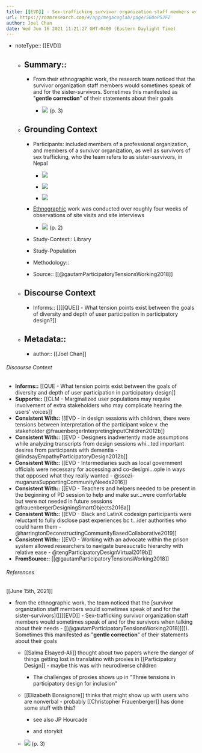 ```yaml
---
title: [[EVD]] - Sex-trafficking survivor organization staff members would sometimes speak of and for the survivors when talking about their needs - [[@gautamParticipatoryTensionsWorking2018]]
url: https://roamresearch.com/#/app/megacoglab/page/5GOoP5JFZ
author: Joel Chan
date: Wed Jun 16 2021 11:21:27 GMT-0400 (Eastern Daylight Time)
---
```


- noteType:: [[EVD]]

    - ## Summary::

        - From their ethnographic work, the research team noticed that the survivor organization staff members would sometimes speak of and for the sister-survivors. Sometimes this manifested as "**gentle correction**" of their statements about their goals

            - ![](https://firebasestorage.googleapis.com/v0/b/firescript-577a2.appspot.com/o/imgs%2Fapp%2Fmegacoglab%2FlrNnjgs1UR.png?alt=media&token=7ded0fe3-b2e8-4dea-a3ec-bbd870957100) (p. 3)

    - ## **Grounding Context**

        - Participants: included members of a professional organization, and members of a survivor organization, as well as survivors of sex trafficking, who the team refers to as sister-survivors, in Nepal

            - ![](https://firebasestorage.googleapis.com/v0/b/firescript-577a2.appspot.com/o/imgs%2Fapp%2Fmegacoglab%2FZAwUMwQSPN.png?alt=media&token=f1f8c1ec-b4a5-4a8f-9d1e-cb3894ea5396)

            - ![](https://firebasestorage.googleapis.com/v0/b/firescript-577a2.appspot.com/o/imgs%2Fapp%2Fmegacoglab%2FyBW4dJV_f7.png?alt=media&token=885d6c41-a317-4c6b-be9d-3d619c701bd8)

            - ![](https://firebasestorage.googleapis.com/v0/b/firescript-577a2.appspot.com/o/imgs%2Fapp%2Fmegacoglab%2FXdPqA7M6Zh.png?alt=media&token=c4bec0fc-bf4d-4f95-b081-6ed2b63e1b77)

        - [Ethnographic]([[m/Ethnography]]) work was conducted over roughly four weeks of observations of site visits and site interviews

            - ![](https://firebasestorage.googleapis.com/v0/b/firescript-577a2.appspot.com/o/imgs%2Fapp%2Fmegacoglab%2FlCypJM7Zkl.png?alt=media&token=333bf050-4abf-45fc-8bb0-500ee5f4290f) (p. 2)

        - Study-Context:: Library

        - Study-Population

        - Methodology::

        - Source:: [[@gautamParticipatoryTensionsWorking2018]]

    - ## **Discourse Context**

        - Informs:: [[[[QUE]] - What tension points exist between the goals of diversity and depth of user participation in participatory design?]]

    - ## Metadata::

        - author:: [[Joel Chan]]

###### Discourse Context

- **Informs::** [[QUE - What tension points exist between the goals of diversity and depth of user participation in participatory design]]
- **Supports::** [[CLM - Marginalized user populations may require involvement of extra stakeholders who may complicate hearing the users' voices]]
- **Consistent With::** [[EVD - in design sessions with children, there were tensions between interpretation of the participant voice v. the stakeholder @frauenbergerInterpretingInputChildren2012b]]
- **Consistent With::** [[EVD - Designers inadvertently made assumptions while analyzing transcripts from design sessions whi...ted important desires from participants with dementia - @lindsayEmpathyParticipatoryDesign2012b]]
- **Consistent With::** [[EVD - Intermediaries such as local government officials were necessary for accessing and co-designi...ople in ways that opposed what they really wanted - @ssozi-mugaruraSupportingCommunityNeeds2016]]
- **Consistent With::** [[EVD - Teachers and helpers needed to be present in the beginning of PD session to help and make sur...were comfortable but were not needed in future sessions @frauenbergerDesigningSmartObjects2016a]]
- **Consistent With::** [[EVD - Black and LatinX codesign participants were reluctant to fully disclose past experiences bc t...ider authorities who could harm them - @harringtonDeconstructingCommunityBasedCollaborative2019]]
- **Consistent With::** [[EVD - Working with an advocate within the prison system allowed researchers to navigate bureaucratic hierarchy with relative ease - @tengParticipatoryDesignVirtual2019b]]
- **FromSource::** [[@gautamParticipatoryTensionsWorking2018]]

###### References

[[June 15th, 2021]]

- from the ethnographic work, the team noticed that the [survivor organization staff members would sometimes speak of and for the sister-survivors]([[[[EVD]] - Sex-trafficking survivor organization staff members would sometimes speak of and for the survivors when talking about their needs - [[@gautamParticipatoryTensionsWorking2018]]]]). Sometimes this manifested as "**gentle correction**" of their statements about their goals

    - [[Salma Elsayed-Ali]] thought about two papers where the danger of things getting lost in translatino with proxies in [[Participatory Design]] - maybe this was with neurodiverse children

        - The challenges of proxies shows up in "Three tensions in participatory design for inclusion"

    - [[Elizabeth Bonsignore]] thinks that might show up with users who are nonverbal - probably [[Christopher Frauenberger]] has done some stuff with this?

        - see also JP Hourcade

        - and storykit

    - ![](https://firebasestorage.googleapis.com/v0/b/firescript-577a2.appspot.com/o/imgs%2Fapp%2Fmegacoglab%2FlrNnjgs1UR.png?alt=media&token=7ded0fe3-b2e8-4dea-a3ec-bbd870957100) (p. 3)
